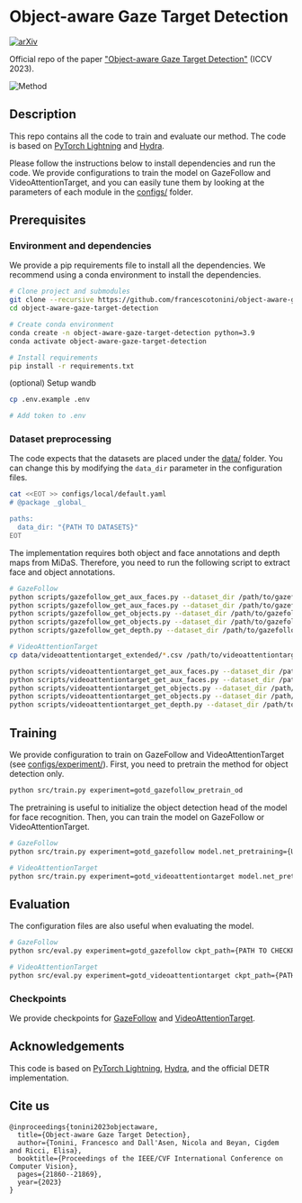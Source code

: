 # Object-aware Gaze Target Detection
[![arXiv](https://img.shields.io/badge/arXiv-2307.09662-00ff00.svg)](https://arxiv.org/abs/2307.09662)

Official repo of the paper ["Object-aware Gaze Target Detection"](https://openaccess.thecvf.com/content/ICCV2023/html/Tonini_Object-aware_Gaze_Target_Detection_ICCV_2023_paper.html) (ICCV 2023).

![Method](./assets/method.png)

## Description

This repo contains all the code to train and evaluate our method.
The code is based on [PyTorch Lightning](https://www.lightning.ai/) and [Hydra](https://hydra.cc/).

Please follow the instructions below to install dependencies and run the code.
We provide configurations to train the model on GazeFollow and VideoAttentionTarget, and you can easily tune them by looking at the parameters of each module in the [configs/](configs/) folder.

## Prerequisites
### Environment and dependencies
We provide a pip requirements file to install all the dependencies.
We recommend using a conda environment to install the dependencies.

```bash
# Clone project and submodules
git clone --recursive https://github.com/francescotonini/object-aware-gaze-target-detection.git
cd object-aware-gaze-target-detection

# Create conda environment
conda create -n object-aware-gaze-target-detection python=3.9
conda activate object-aware-gaze-target-detection

# Install requirements
pip install -r requirements.txt
```

(optional) Setup wandb
```bash
cp .env.example .env

# Add token to .env
```

### Dataset preprocessing
The code expects that the datasets are placed under the [data/](data/) folder.
You can change this by modifying the `data_dir` parameter in the configuration files.

```bash
cat <<EOT >> configs/local/default.yaml
# @package _global_

paths:
  data_dir: "{PATH TO DATASETS}"
EOT
```

The implementation requires both object and face annotations and depth maps from MiDaS.
Therefore, you need to run the following script to extract face and object annotations.

```bash
# GazeFollow
python scripts/gazefollow_get_aux_faces.py --dataset_dir /path/to/gazefollow --subset train
python scripts/gazefollow_get_aux_faces.py --dataset_dir /path/to/gazefollow --subset test
python scripts/gazefollow_get_objects.py --dataset_dir /path/to/gazefollow --subset train
python scripts/gazefollow_get_objects.py --dataset_dir /path/to/gazefollow --subset test
python scripts/gazefollow_get_depth.py --dataset_dir /path/to/gazefollow

# VideoAttentionTarget
cp data/videoattentiontarget_extended/*.csv /path/to/videoattentiontarget

python scripts/videoattentiontarget_get_aux_faces.py --dataset_dir /path/to/videoattentiontarget --subset train
python scripts/videoattentiontarget_get_aux_faces.py --dataset_dir /path/to/videoattentiontarget --subset test
python scripts/videoattentiontarget_get_objects.py --dataset_dir /path/to/videoattentiontarget --subset train
python scripts/videoattentiontarget_get_objects.py --dataset_dir /path/to/videoattentiontarget --subset test
python scripts/videoattentiontarget_get_depth.py --dataset_dir /path/to/videoattentiontarget
```

## Training
We provide configuration to train on GazeFollow and VideoAttentionTarget (see [configs/experiment/](configs/experiment/)).
First, you need to pretrain the method for object detection only.

```bash
python src/train.py experiment=gotd_gazefollow_pretrain_od
```

The pretraining is useful to initialize the object detection head of the model for face recognition.
Then, you can train the model on GazeFollow or VideoAttentionTarget.

```bash
# GazeFollow
python src/train.py experiment=gotd_gazefollow model.net_pretraining={URL/PATH TO GAZEFOLLOW OD PRETRAINING}

# VideoAttentionTarget
python src/train.py experiment=gotd_videoattentiontarget model.net_pretraining={URL/PATH TO GAZEFOLLOW TRAINED MODEL}
```

## Evaluation
The configuration files are also useful when evaluating the model.

```bash
# GazeFollow
python src/eval.py experiment=gotd_gazefollow ckpt_path={PATH TO CHECKPOINT}

# VideoAttentionTarget
python src/eval.py experiment=gotd_videoattentiontarget ckpt_path={PATH TO CHECKPOINT}
```

### Checkpoints
We provide checkpoints for [GazeFollow](https://mega.nz/file/tZZynIZZ#0M_3bitgdvH_MY1m2F9wD2NdY2FE4Poc5-63MRdt84E) and [VideoAttentionTarget](https://mega.nz/file/EI50DSoT#30pTdNe3hBo69jOsIt-oS6q_U8CV9MQ86ZKYDtOO0_Y).

## Acknowledgements
This code is based on [PyTorch Lightning](https://www.lightning.ai/), [Hydra](https://hydra.cc/), and the official DETR implementation.

## Cite us
```
@inproceedings{tonini2023objectaware,
  title={Object-aware Gaze Target Detection},
  author={Tonini, Francesco and Dall'Asen, Nicola and Beyan, Cigdem and Ricci, Elisa},
  booktitle={Proceedings of the IEEE/CVF International Conference on Computer Vision},
  pages={21860--21869},
  year={2023}
}
```

